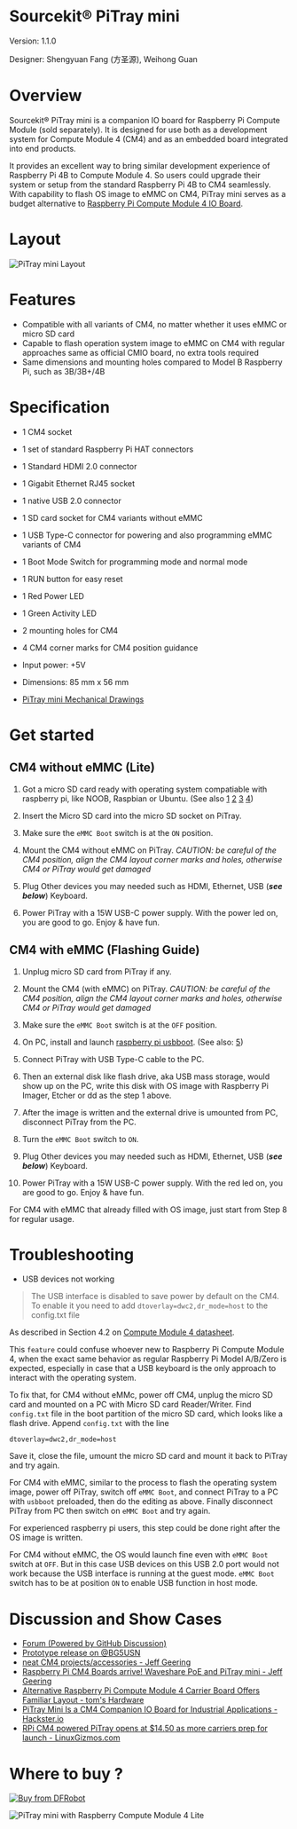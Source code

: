 Sourcekit&reg; PiTray mini
===

Version: 1.1.0

Designer: Shengyuan Fang (方圣源), Weihong Guan [<span class="mdi mdi-github" style="color: #000;"></span>](https://github.com/aguegu/)

# Overview

Sourcekit&reg; PiTray mini is a companion IO board for Raspberry Pi Compute Module (sold separately). It is designed for use both as a development system for Compute Module 4 (CM4) and as an embedded board integrated into end products.

It provides an excellent way to bring similar development experience of Raspberry Pi 4B to Compute Module 4. So users could upgrade their system or setup from the standard Raspberry Pi 4B to CM4 seamlessly. With capability to flash OS image to eMMC on CM4, PiTray mini serves as a budget alternative to [Raspberry Pi Compute Module 4 IO Board](https://www.raspberrypi.org/products/compute-module-4-io-board/).

# Layout

![PiTray mini Layout](./PiTray-mini-layout.jpg)

# Features

* Compatible with all variants of CM4, no matter whether it uses eMMC or micro SD card
* Capable to flash operation system image to eMMC on CM4 with regular approaches same as official CMIO board, no extra tools required
* Same dimensions and mounting holes compared to Model B Raspberry Pi, such as 3B/3B+/4B

# Specification

* 1 CM4 socket
* 1 set of standard Raspberry Pi HAT connectors
* 1 Standard HDMI 2.0 connector
* 1 Gigabit Ethernet RJ45 socket
* 1 native USB 2.0 connector
* 1 SD card socket for CM4 variants without eMMC
* 1 USB Type-C connector for powering and also programming eMMC variants of CM4
* 1 Boot Mode Switch for programming mode and normal mode
* 1 RUN button for easy reset
* 1 Red Power LED
* 1 Green Activity LED
* 2 mounting holes for CM4
* 4 CM4 corner marks for CM4 position guidance

* Input power: +5V
* Dimensions: 85 mm x 56 mm
* [PiTray mini Mechanical Drawings](PiTray-mini-mech.pdf ':ignore')

# Get started

## CM4 without eMMC (Lite)

1. Got a micro SD card ready with operating system compatiable with raspberry pi, like NOOB, Raspbian or Ubuntu. (See also [1](https://www.raspberrypi.org/software/) [2](https://www.raspberrypi.org/software/operating-systems/) [3](https://www.raspberrypi.org/documentation/installation/installing-images/) [4](https://projects.raspberrypi.org/en/projects/raspberry-pi-setting-up))

2. Insert the Micro SD card into the micro SD socket on PiTray.

3. Make sure the `eMMC Boot` switch is at the `ON` position.

4. Mount the CM4 without eMMC on PiTray. *CAUTION: be careful of the CM4 position, align the CM4 layout corner marks and holes, otherwise CM4 or PiTray would get damaged*

5. Plug Other devices you may needed such as HDMI, Ethernet, USB (***see below***) Keyboard.

6. Power PiTray with a 15W USB-C power supply. With the power led on, you are good to go. Enjoy & have fun.

## CM4 with eMMC (Flashing Guide)

1. Unplug micro SD card from PiTray if any.

2. Mount the CM4 (with eMMC) on PiTray. *CAUTION: be careful of the CM4 position, align the CM4 layout corner marks and holes, otherwise CM4 or PiTray would get damaged*

3. Make sure the `eMMC Boot` switch is at the `OFF` position.

4. On PC, install and launch [raspberry pi usbboot](https://github.com/raspberrypi/usbboot). (See also: [5](https://www.raspberrypi.org/documentation/hardware/computemodule/cm-emmc-flashing.md))

5. Connect PiTray with USB Type-C cable to the PC.

6. Then an external disk like flash drive, aka USB mass storage, would show up on the PC, write this disk with OS image with Raspberry Pi Imager, Etcher or dd as the step 1 above.

7. After the image is written and the external drive is umounted from PC, disconnect PiTray from the PC.

8. Turn the `eMMC Boot` switch to `ON`.

9. Plug Other devices you may needed such as HDMI, Ethernet, USB (***see below***) Keyboard.

10. Power PiTray with a 15W USB-C power supply. With the red led on, you are good to go. Enjoy & have fun.

For CM4 with eMMC that already filled with OS image, just start from Step 8 for regular usage.

# Troubleshooting

* USB devices not working

> The USB interface is disabled to save power by default on the CM4. To enable it you need to add `dtoverlay=dwc2,dr_mode=host` to the config.txt file

As described in Section 4.2 on [Compute Module 4 datasheet](https://datasheets.raspberrypi.org/cm4/cm4-datasheet.pdf).

This `feature` could confuse whoever new to Raspberry Pi Compute Module 4, when the exact same behavior as regular Raspberry Pi Model A/B/Zero is expected, especially in case that a USB keyboard is the only approach to interact with the operating system.

To fix that, for CM4 without eMMc, power off CM4, unplug the micro SD card and mounted on a PC with Micro SD card Reader/Writer. Find `config.txt` file in the boot partition of the micro SD card, which looks like a flash drive. Append `config.txt` with the line

```
dtoverlay=dwc2,dr_mode=host
```

Save it, close the file, umount the micro SD card and mount it back to PiTray and try again.

For CM4 with eMMC, similar to the process to flash the operating system image, power off PiTray, switch off `eMMC Boot`, and connect PiTray to a PC with `usbboot` preloaded, then do the editing as above. Finally disconnect PiTray from PC then switch on `eMMC Boot` and try again.

For experienced raspberry pi users, this step could be done right after the OS image is written.

For CM4 without eMMC, the OS would launch fine even with `eMMC Boot` switch at `OFF`. But in this case USB devices on this USB 2.0 port would not work because the USB interface is running at the guest mode. `eMMC Boot` switch has to be at position `ON` to enable USB function in host mode.

# Discussion and Show Cases

* [Forum (Powered by GitHub Discussion)](https://github.com/aguegu/sourcekit.cc/discussions)
* [Prototype release on @BG5USN](https://twitter.com/BG5USN/status/1328331941536477189)
* [neat CM4 projects/accessories - Jeff Geering](https://github.com/geerlingguy/raspberry-pi-pcie-devices/issues/25)
* [Raspberry Pi CM4 Boards arrive! Waveshare PoE and PiTray mini - Jeff Geering](https://www.youtube.com/watch?v=DKV7wv7NaCY)
* [Alternative Raspberry Pi Compute Module 4 Carrier Board Offers Familiar Layout - tom's Hardware](https://www.tomshardware.com/news/alternative-raspberry-pi-compute-module-4-carrier-board-offers-familiar-layout)
* [PiTray Mini Is a CM4 Companion IO Board for Industrial Applications - Hackster.io](https://www.hackster.io/news/pitray-mini-is-a-cm4-companion-io-board-for-industrial-applications-c4ba79f90e18)
* [RPi CM4 powered PiTray opens at $14.50 as more carriers prep for launch - LinuxGizmos.com](http://linuxgizmos.com/rpi-cm4-powered-pitray-opens-at-14-50-as-more-carriers-prep-for-launch/)

# Where to buy ?

<a href="https://www.dfrobot.com/product-2196.html" target="_blank"><img src="./dfrobot.jpg" alt="Buy from DFRobot" title="DFRobot" /></a>

![PiTray mini with Raspberry Compute Module 4 Lite](./PiTray-mini-with-cm4-lite.jpg)
